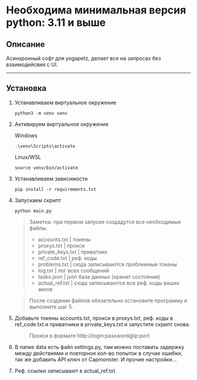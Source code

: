 ## 

# Необходима минимальная версия python: 3.11 и выше

## Описание

Асинхронный софт для yogapetz, делает все на запросах без взаимодейсвия с UI.
<hr>

## Установка

1. Устанавливаем виртуальное окружение 
   ```
   python3 -m venv venv
   ```

2. Активируем виртуальное окружение
   
   Windows
   ```
   .\venv\Scripts\activate
   ```

   Linux/WSL
   ```
   source venv/bin/activate
   ```

3. Устанавливаем зависимости

   ```
   pip install -r requirements.txt
   ```

4. Запускаем скрипт
   ```
   python main.py
   ```

    > Заметка: при первом запуске создадутся все необходимые файлы. 
    > - accounts.txt     | токены
    > - proxys.txt       | прокси
    > - private_keys.txt | приватник
    > - ref_code.txt     | реф. коды
    > - problems.txt     | сюда записываются проблемные токены
    > - log.txt          | лог всех сообщений
    > - tasks.json       | json база данных (хранит состояние)
    > - actual_ref.txt   | сюда записываются все реф. коды ваших акков

    > После создания файлов обязательно остановите программу и выполните шаг 5.

5. Добавьте токены accounts.txt, прокси в proxys.txt, реф. коды в ref_code.txt и приватники в private_keys.txt и запустите скрипт снова.

   > Прокси в формате http://login:password@ip:port

6. В папке data есть файл settings.py, там можно поставить задержку между действиями и повторное кол-во попыток в случае ошибки, так же добавить API ключ от Capmonster. И прочие настройки...

7. Реф. ссылки записывают в actual_ref.txt